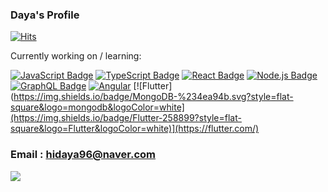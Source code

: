 ### Daya's Profile

[![Hits](https://hits.seeyoufarm.com/api/count/incr/badge.svg?url=https%3A%2F%2Fgithub.com%2FN-Hidaya%2Fhit-counter&count_bg=%2379C83D&title_bg=%23555555&icon=&icon_color=%23E7E7E7&title=hits&edge_flat=false)](https://hits.seeyoufarm.com)

Currently working on / learning:

[![JavaScript Badge](https://img.shields.io/badge/JavaScript-F7DF1E?style=flat-square&logo=JavaScript&logoColor=white)](https://javascript.info/)
[![TypeScript Badge](https://img.shields.io/badge/Typescript-235A97?style=flat-square&logo=Typescript&logoColor=white)](https://www.typescriptlang.org/)
[![React Badge](https://img.shields.io/badge/React-61DAFB?style=flat-square&logo=React&logoColor=white)](https://reactjs.org/)
[![Node.js Badge](https://img.shields.io/badge/Node.js-339933?style=flat-square&logo=Node.js&logoColor=white)](https://nodejs.org/)
[![GraphQL Badge](https://img.shields.io/badge/GraphQL-E10098?style=flat-square&logo=GraphQL&logoColor=white)](https://graphql.org/)
[![Angular](https://img.shields.io/badge/angular-%23DD0031.svg?style=flat-square&logo=angular&logoColor=white)](https://www.angular.io/)
[![Flutter](https://img.shields.io/badge/MongoDB-%234ea94b.svg?style=flat-square&logo=mongodb&logoColor=white](https://img.shields.io/badge/Flutter-258899?style=flat-square&logo=Flutter&logoColor=white)](https://flutter.com/)

### Email : hidaya96@naver.com

<a href="https://github.com/anuraghazra/github-readme-stats">
  <img align="left" src="https://github-readme-stats.vercel.app/api?username=N-Hidaya&count_private=true&show_icons=true&theme=radical" />
</a>

<!-- https://github.com/Ileriayo/markdown-badges -->
